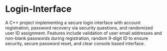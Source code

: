 # Login-Interface
A C++ project implementing a secure login interface with account registration, password recovery via security questions, and randomized user ID assignment. Features include validation of user email addresses and non-blank passwords during registration, random 9-digit ID to ensure security, secure password reset, and clear console based interface.
